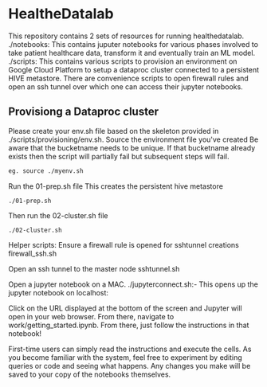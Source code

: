 # HealtheDatalab 

This repository contains 2 sets of resources for running healthedatalab.
./notebooks: This contains juputer notebooks for various phases involved to take patient healthcare data, transform it and eventually train an ML model.
./scripts: This contains various scripts to provision an environment on Google Cloud Platform to setup a dataproc cluster connected to a persistent HIVE metastore.
   There are convenience scripts to open firewall rules and open an ssh tunnel over which one can access their jupyter notebooks.

## Provisiong a Dataproc cluster

Please create your env.sh file based on the skeleton provided in 
 ./scripts/provisioning/env.sh.
Source the environment file you've created
Be aware that the bucketname needs to be unique. If that bucketname already exists then the script will partially fail but subsequent steps will fail.
```bash
eg. source ./myenv.sh
```

Run the 01-prep.sh file
This creates the persistent hive metastore
```
./01-prep.sh
```

Then run the 02-cluster.sh file
```
./02-cluster.sh
```
Helper scripts:
Ensure a firewall rule is opened for sshtunnel creations
firewall_ssh.sh

Open an ssh tunnel to the master node
sshtunnel.sh

Open a jupyter notebook on a MAC.
./jupyterconnect.sh:- This opens up the jupyter notebook on localhost:<port>


Click on the URL displayed at the bottom of the screen and Jupyter will open in your web browser. From there, navigate to work/getting_started.ipynb. From there, just follow the instructions in that notebook!

First-time users can simply read the instructions and execute the cells. As you become familiar with the system, feel free to experiment by editing queries or code and seeing what happens. Any changes you make will be saved to your copy of the notebooks themselves.
